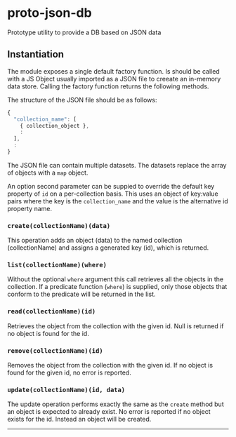 # proto-json-db

Prototype utility to provide a DB based on JSON data

## Instantiation

The module exposes a single default factory function. Is should be called with a JS Object usually imported as a JSON file to creeate an in-memory data store. Calling the factory function returns the following methods.

The structure of the JSON file should be as follows:

```js
{
  "collection_name": [
    { collection_object },
    :
  ],
  :
}
```

The JSON file can contain multiple datasets. The datasets replace the array of objects with a `map` object.

An option second parameter can be suppied to override the default key property of `id` on a per-collection basis. This uses an object of key:value pairs where the key is the `collection_name` and the value is the alternative id property name.

### `create(collectionName)(data)`

This operation adds an object (data) to the named collection (collectionName) and assigns a generated key (id), which is returned.

### `list(collectionName)(where)`

Without the optional `where` argument this call retrieves all the objects in the collection. If a predicate function (`where`) is supplied, only those objects that conform to the predicate will be returned in the list.

### `read(collectionName)(id)`

Retrieves the object from the collection with the given id. Null is returned if no object is found for the id.

### `remove(collectionName)(id)`

Removes the object from the collection with the given id. If no object is found for the given id, no error is reported.

### `update(collectionName)(id, data)`

The update operation performs exactly the same as the `create` method but an object is expected to already exist. No error is reported if no object exists for the id. Instead an object will be created.

---
